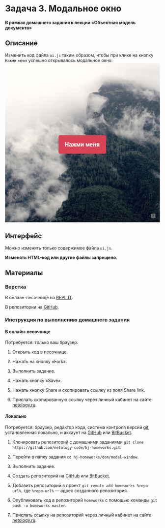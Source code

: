 # Задача 3. Модальное окно

#### В рамках домашнего задания к лекции «Объектная модель документа»

## Описание

Изменить код файла `ui.js` таким образом, чтобы при клике на кнопку `Нажми меня` успешно открывалось модальное окно:
![Модальное окно](./res/modal-window.png)

## Интерфейс

Можно изменять только содержимое файла `ui.js`.

__Изменять HTML-код или другие файлы запрещено.__

## Материалы

### Верстка

В онлайн-песочнице на [REPL.IT](https://repl.it/HIT1/6).

В репозитории на [GitHub](https://github.com/netology-code/hj-homeworks/tree/master/dom/modal-window).

### Инструкция по выполнению домашнего задания

#### В онлайн-песочнице

Потребуется: только ваш браузер.

1. Открыть код в [песочнице](https://repl.it/HIT1/6).

2. Нажать на кнопку «Fork».

3. Выполнить задание.

4. Нажать кнопку «Save».

5. Нажать кнопку Share и скопировать ссылку из поля Share link.

6. Прислать скопированную ссылку через личный кабинет на сайте [netology.ru]((http://netology.ru/)).

#### Локально

Потребуется: браузер, редактор кода, система контроля версий [git](https://git-scm.com), установленная локально, и аккаунт на [GitHub](https://github.com/) или [BitBucket](https://bitbucket.org/).

1. Клонировать репозиторий с домашними заданиями `git clone https://github.com/netology-code/hj-homeworks.git`.

2. Перейти в папку задания `cd hj-homeworks/dom/modal-window`.

3. Выполнить задание.

4. Создать репозиторий на [GitHub](https://github.com/) или [BitBucket](https://bitbucket.org/).

5. Добавить репозиторий в проект `git remote add homeworks %repo-url%`, где `%repo-url%` — адрес созданного репозитория.

6. Опубликовать код в репозиторий `homeworks` с помощью команды `git push -u homeworks master`.

7. Прислать ссылку на репозиторий через личный кабинет на сайте [netology.ru](http://netology.ru/).
